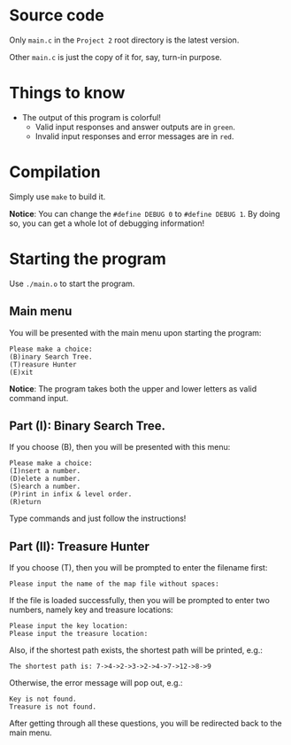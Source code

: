 # Source code

Only `main.c` in the `Project 2` root directory is the latest version.

Other `main.c` is just the copy of it for, say, turn-in purpose.

# Things to know

* The output of this program is colorful!
    * Valid input responses and answer outputs are in `green`.
    * Invalid input responses and error messages are in `red`.

# Compilation

Simply use `make` to build it.

**Notice**: You can change the `#define DEBUG 0` to `#define DEBUG 1`. By doing so, you can get a whole lot of debugging information!

# Starting the program

Use `./main.o` to start the program.

## Main menu

You will be presented with the main menu upon starting the program:
```
Please make a choice:
(B)inary Search Tree.
(T)reasure Hunter
(E)xit
```
**Notice**: The program takes both the upper and lower letters as valid command input.

## Part (I): Binary Search Tree.

If you choose (B), then you will be presented with this menu:
```
Please make a choice:
(I)nsert a number.
(D)elete a number.
(S)earch a number.
(P)rint in infix & level order.
(R)eturn
```

Type commands and just follow the instructions!

## Part (II): Treasure Hunter

If you choose (T), then you will be prompted to enter the filename first:
```
Please input the name of the map file without spaces:
```

If the file is loaded successfully, then you will be prompted to enter two numbers,
namely key and treasure locations:
```
Please input the key location:
Please input the treasure location:
```

Also, if the shortest path exists, the shortest path will be printed, e.g.:
```
The shortest path is: 7->4->2->3->2->4->7->12->8->9
```

Otherwise, the error message will pop out, e.g.:
```
Key is not found.
Treasure is not found.
```

After getting through all these questions, you will be redirected back to the main menu.
